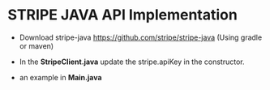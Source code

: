 # STRIPE JAVA API Implementation

*   Download stripe-java https://github.com/stripe/stripe-java (Using gradle or maven)

*   In the **StripeClient.java** update the stripe.apiKey in the constructor.

*   an example in **Main.java**

